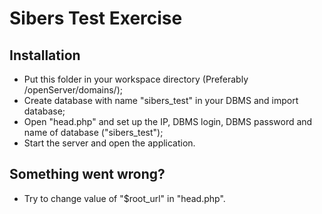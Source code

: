# Sibers Test Exercise

## Installation

- Put this folder in your workspace directory (Preferably /openServer/domains/);
- Create database with name "sibers_test" in your DBMS and import database;
- Open "head.php" and set up the IP, DBMS login, DBMS password and name of database ("sibers_test");
- Start the server and open the application.

## Something went wrong? 

- Try to change value of "$root_url" in "head.php".